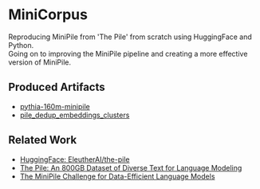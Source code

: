 # MiniCorpus

Reproducing MiniPile from 'The Pile' from scratch using HuggingFace and Python.<br>
Going on to improving the MiniPile pipeline and creating a more effective version of MiniPile.

## Produced Artifacts

- [pythia-160m-minipile](https://huggingface.co/Marcus2112/pythia-160m-minipile)
- [pile_dedup_embeddings_clusters](https://huggingface.co/datasets/Marcus2112/pile_dedup_embeddings_clusters)

## Related Work

- [HuggingFace: EleutherAI/the-pile](https://huggingface.co/datasets/EleutherAI/pile)
- [The Pile: An 800GB Dataset of Diverse Text for Language Modeling](https://arxiv.org/abs/2101.00027)
- [The MiniPile Challenge for Data-Efficient Language Models](https://arxiv.org/abs/2304.08442)